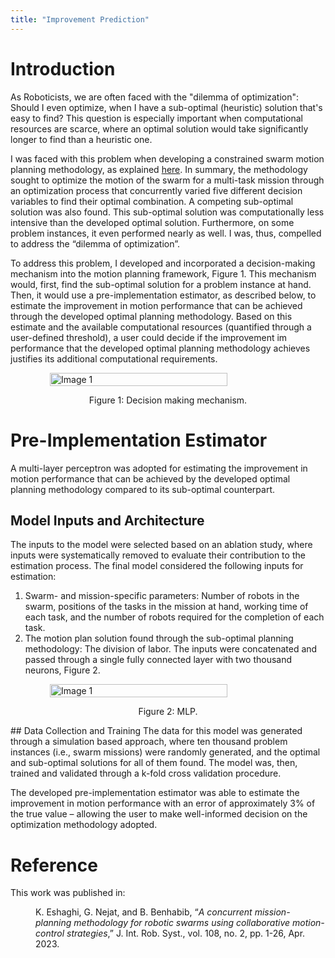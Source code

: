 ```yaml
---
title: "Improvement Prediction"
---
```


# Introduction
As Roboticists, we are often faced with the "dilemma of optimization": Should I even optimize, when I have a sub-optimal (heuristic) solution that's easy to find? This question is especially important when computational resources are scarce, where an optimal solution would take significantly longer to find than a heuristic one.

I was faced with this problem when developing a constrained swarm motion planning methodology, as explained <a href="/software_projects/constrained_planning/">here</a>. In summary, the methodology sought to optimize the motion of the swarm for a multi-task mission through an optimization process that concurrently varied five different decision variables to find their optimal combination. A competing sub-optimal solution was also found. This sub-optimal solution was computationally less intensive than the developed optimal solution. Furthermore, on some problem instances, it even performed nearly as well. I was, thus, compelled to address the “dilemma of optimization”.

To address this problem, I developed and incorporated a decision-making mechanism into the motion planning framework, Figure 1. This mechanism would, first, find the sub-optimal solution for a problem instance at hand. Then, it would use a pre-implementation estimator, as described below, to estimate the improvement in motion performance that can be achieved through the developed optimal planning methodology. Based on this estimate and the available computational resources (quantified through a user-defined threshold), a user could decide if the improvement im performance that the developed optimal planning methodology achieves justifies its additional computational requirements. 

<div style="display: flex; flex-wrap: wrap; justify-content: space-around;">
<img src="/assets/files_improvement_prediction/mechanism.png" alt="Image 1" style="width: 75%; align: middle;" >
</div>
<p style="text-align: center;">Figure 1: Decision making mechanism.</p>

# Pre-Implementation Estimator
A multi-layer perceptron was adopted for estimating the improvement in motion performance that can be achieved by the developed optimal planning methodology compared to its sub-optimal counterpart.

## Model Inputs and Architecture
The inputs to the model were selected based on an ablation study, where inputs were systematically removed to evaluate their contribution to the estimation process. The final model considered the following inputs for estimation:
1.	Swarm- and mission-specific parameters: Number of robots in the swarm, positions of the tasks in the mission at hand, working time of each task, and the number of robots required for the completion of each task.
2.	The motion plan solution found through the sub-optimal planning methodology: The division of labor. 
The inputs were concatenated and passed through a single fully connected layer with two thousand neurons, Figure 2.

<div style="display: flex; flex-wrap: wrap; justify-content: space-around;">
<img src="/assets/files_improvement_prediction/mlp.png" alt="Image 1" style="width: 75%; align: middle;" >
</div>
<p style="text-align: center;">Figure 2: MLP.</p>
## Data Collection and Training
The data for this model was generated through a simulation based approach, where ten thousand problem instances (i.e., swarm missions) were randomly generated, and the optimal and sub-optimal solutions for all of them found. The model was, then, trained and validated through a k-fold cross validation procedure. 

The developed pre-implementation estimator was able to estimate the improvement in motion performance with an error of approximately 3% of the true value – allowing the user to make well-informed decision on the optimization methodology adopted.

# Reference
This work was published in:
<p style="padding-left: 40px;"> 
	K. Eshaghi, G. Nejat, and B. Benhabib, “<i>A concurrent mission-planning methodology for robotic swarms using collaborative motion-control strategies</i>,” J. Int. Rob. Syst., vol. 108, no. 2, pp. 1-26, Apr. 2023.
</p>